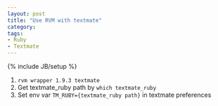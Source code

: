 ```yaml
---
layout: post
title: "Use RVM with textmate"
category:
tags:
- Ruby
- Textmate
---
```

{% include JB/setup %}


1. `rvm wrapper 1.9.3 textmate`
2. Get textmate_ruby path by `which textmate_ruby`
3. Set env var `TM_RUBY={textmate_ruby path}` in textmate preferences